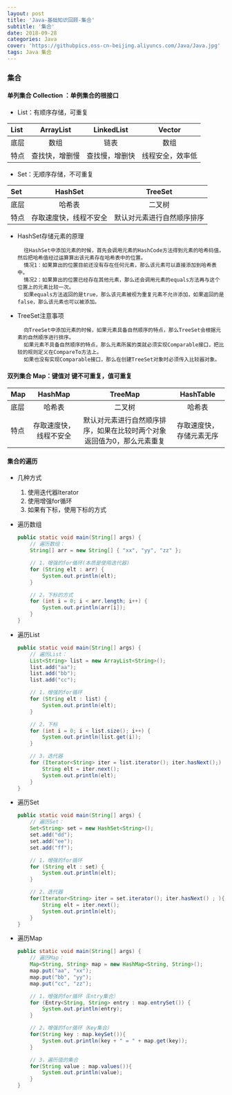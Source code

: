 ```yaml
---
layout: post
title: 'Java-基础知识回顾-集合'
subtitle: '集合'
date: 2018-09-28
categories: Java
cover: 'https://githubpics.oss-cn-beijing.aliyuncs.com/Java/Java.jpg'
tags: Java 集合 
---
```


### 集合

#### 单列集合   Collection ：单例集合的根接口

* List：有顺序存储，可重复

|   List   | ArrayList | LinkedList | Vector |
|:--------|:-----------:|:-------------:|:----------:|
|   底层 | 数组      | 链表         | 数组|
|   特点 | 查找快，增删慢|查找慢，增删快|线程安全，效率低|

* Set：无顺序存储，不可重复

|   Set   | HashSet | TreeSet |
|:--------|:-----------:|:-------------:|
|   底层 | 哈希表      | 二叉树         |
|   特点 | 存取速度快，线程不安全|默认对元素进行自然顺序排序|
		
* HashSet存储元素的原理
	
		往HashSet中添加元素的时候，首先会调用元素的HashCode方法得到元素的哈希码值，然后把哈希值经过运算算出该元素存在哈希表中的位置。
		情况1：如果算出的位置目前还没有存在任何元素，那么该元素可以直接添加到哈希表中。
		情况2：如果算出的位置已经存在其他元素，那么还会调用元素的equals方法再与这个位置上的元素比较一次。
		如果equals方法返回的是true，那么该元素被视为重复元素不允许添加，如果返回的是false，那么该元素也可以被添加。
		
* TreeSet注意事项

		向TreeSet中添加元素的时候，如果元素具备自然顺序的特点，那么TreeSet会根据元素的自然顺序进行排序。
		如果元素不具备自然顺序的特点，那么元素所属的类就必须实现Comparable接口，把比较的规则定义在CompareTo方法上。
		如果也没有实现Comparable接口，那么在创建TreeSet对象时必须传入比较器对象。
	
#### 双列集合  Map：键值对  键不可重复，值可重复

|   Map   | HashMap | TreeMap | HashTable |
|:--------|:-----------:|:-------------:|:---------------:|
|   底层 | 哈希表      | 二叉树    | 哈希表|
|   特点 | 存取速度快，线程不安全|默认对元素进行自然顺序排序，如果在比较时两个对象返回值为0，那么元素重复|存取速度快，存储元素无序|

#### 集合的遍历
 
* 几种方式

	1. 使用迭代器Iterator
	2. 使用增强for循环
	3. 如果有下标，使用下标的方式

* 遍历数组
	```Java
	public static void main(String[] args) {
		// 遍历数组：
		String[] arr = new String[] { "xx", "yy", "zz" };

		// 1，增强的for循环(本质是使用迭代器)
		for (String elt : arr) {
			System.out.println(elt);
		}

		// 2，下标的方式
		for (int i = 0; i < arr.length; i++) {
			System.out.println(arr[i]);
		}
	}
	```
* 遍历List
	```Java
	public static void main(String[] args) {
		// 遍历List：
		List<String> list = new ArrayList<String>();
		list.add("aa");
		list.add("bb");
		list.add("cc");

		// 1，增强的for循环
		for (String elt : list) {
			System.out.println(elt);
		}

		// 2，下标
		for (int i = 0; i < list.size(); i++) {
			System.out.println(list.get(i));
		}

		// 3，迭代器
		for (Iterator<String> iter = list.iterator(); iter.hasNext();) {
			String elt = iter.next();
			System.out.println(elt);
		}
	}
	```
* 遍历Set
	```Java
	public static void main(String[] args) {
		// 遍历Set：
		Set<String> set = new HashSet<String>();
		set.add("dd");
		set.add("ee");
		set.add("ff");

		// 1，增强的for循环
		for (String elt : set) {
			System.out.println(elt);
		}

		// 2，迭代器
		for(Iterator<String> iter = set.iterator(); iter.hasNext() ; ){
			String elt = iter.next();
			System.out.println(elt);
		}
	}
	```
* 遍历Map
	```Java
	public static void main(String[] args) {
		// 遍历Map：
		Map<String, String> map = new HashMap<String, String>();
		map.put("aa", "xx");
		map.put("bb", "yy");
		map.put("cc", "zz");

		// 1，增强的for循环（Entry集合）
		for (Entry<String, String> entry : map.entrySet()) {
			System.out.println(entry);
		}

		// 2，增强的for循环（Key集合）
		for(String key : map.keySet()){
			System.out.println(key + " = " + map.get(key));
		}

		// 3，遍历值的集合
		for(String value : map.values()){
			System.out.println(value);
		}
	}
	```
	
